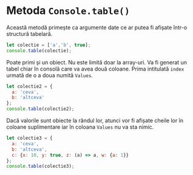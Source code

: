 # Metoda `Console.table()`

Această metodă primește ca argumente date ce ar putea fi afișate într-o structură tabelară.

```javascript
let colectie = ['a','b', true];
console.table(colectie);
```

Poate primi și un obiect. Nu este limită doar la array-uri.
Va fi generat un tabel chiar în consolă care va avea două coloane. Prima intitulată `index` urmată de o a doua numită `Values`.

```javascript
let colectie2 = {
  a: 'ceva',
  b: 'altceva'
};
console.table(colectie2);
```

Dacă valorile sunt obiecte la rândul lor, atunci vor fi afișate cheile lor în coloane suplimentare iar în coloana `Values` nu va sta nimic.

```javascript
let colectie3 = {
  a: 'ceva',
  b: 'altceva',
  c: {x: 10, y: true, z: (a) => a, w: {a: 1}}
};
console.table(colectie3);
```
